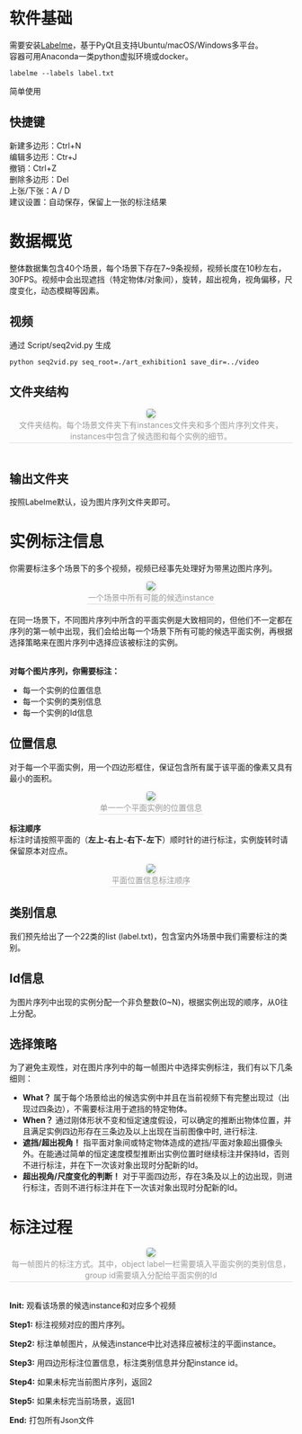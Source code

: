 # 软件基础

需要安装[Labelme](https://github.com/wkentaro/labelme)，基于PyQt且支持Ubuntu/macOS/Windows多平台。<br>
容器可用Anaconda一类python虚拟环境或docker。<br>

    labelme --labels label.txt
简单使用
## 快捷键
新建多边形：Ctrl+N<br>
编辑多边形：Ctr+J<br>
撤销：Ctrl+Z<br>
删除多边形：Del<br>
上张/下张：A / D<br>
建议设置：自动保存，保留上一张的标注结果
# 数据概览
整体数据集包含40个场景，每个场景下存在7~9条视频，视频长度在10秒左右，30FPS。视频中会出现遮挡（特定物体/对象间），旋转，超出视角，视角偏移，尺度变化，动态模糊等因素。
## 视频
通过 Script/seq2vid.py 生成<br>

    python seq2vid.py seq_root=./art_exhibition1 save_dir=../video
## 文件夹结构
<center>
    <img style="border-radius: 0.3125em;
    box-shadow: 0 2px 4px 0 rgba(34,36,38,.12),0 2px 10px 0 rgba(34,36,38,.08);" 
    src="http://qlu3j5vd3.hn-bkt.clouddn.com/folders.png">
    <br>
    <div style="color:orange; border-bottom: 1px solid #d9d9d9;
    display: inline-block;
    color: #999;
    padding: 2px;">文件夹结构。每个场景文件夹下有instances文件夹和多个图片序列文件夹，instances中包含了候选图和每个实例的细节。</div>
</center>
<br>

## 输出文件夹
按照Labelme默认，设为图片序列文件夹即可。

# 实例标注信息
你需要标注多个场景下的多个视频，视频已经事先处理好为带黑边图片序列。<br>
<center>
    <img style="border-radius: 0.3125em;
    box-shadow: 0 2px 4px 0 rgba(34,36,38,.12),0 2px 10px 0 rgba(34,36,38,.08);" 
    src="http://qlu3j5vd3.hn-bkt.clouddn.com/candidate.png">
    <br>
    <div style="color:orange; border-bottom: 1px solid #d9d9d9;
    display: inline-block;
    color: #999;
    padding: 2px;">一个场景中所有可能的候选instance</div>
</center>
<br>
在同一场景下，不同图片序列中所含的平面实例是大致相同的，但他们不一定都在序列的第一帧中出现，我们会给出每一个场景下所有可能的候选平面实例，再根据选择策略来在图片序列中选择应该被标注的实例。<br><br>

**对每个图片序列，你需要标注：**
- 每一个实例的位置信息
- 每一个实例的类别信息
- 每一个实例的Id信息


## 位置信息
对于每一个平面实例，用一个四边形框住，保证包含所有属于该平面的像素又具有最小的面积。
<center>
    <img style="border-radius: 0.3125em;
    box-shadow: 0 2px 4px 0 rgba(34,36,38,.12),0 2px 10px 0 rgba(34,36,38,.08);" 
    src="http://qlu3j5vd3.hn-bkt.clouddn.com/quardrangle.png">
    <br>
    <div style="color:orange; border-bottom: 1px solid #d9d9d9;
    display: inline-block;
    color: #999;
    padding: 2px;">单一一个平面实例的位置信息</div>
</center>

**标注顺序** <br>标注时请按照平面的（**左上-右上-右下-左下**）顺时针的进行标注，实例旋转时请保留原本对应点。
<center>
    <img style="border-radius: 0.3125em;
    box-shadow: 0 2px 4px 0 rgba(34,36,38,.12),0 2px 10px 0 rgba(34,36,38,.08);" 
    src="http://qlu3j5vd3.hn-bkt.clouddn.com/order.png">
    <br>
    <div style="color:orange; border-bottom: 1px solid #d9d9d9;
    display: inline-block;
    color: #999;
    padding: 2px;">平面位置信息标注顺序</div>
</center>

## 类别信息
我们预先给出了一个22类的list (label.txt)，包含室内外场景中我们需要标注的类别。
## Id信息
为图片序列中出现的实例分配一个非负整数(0~N)，根据实例出现的顺序，从0往上分配。
## 选择策略
为了避免主观性，对在图片序列中的每一帧图片中选择实例标注，我们有以下几条细则：
- **What？** 属于每个场景给出的候选实例中并且在当前视频下有完整出现过（出现过四条边），不需要标注用于遮挡的特定物体。
- **When？** 通过刚体形状不变和恒定速度假设，可以确定的推断出物体位置，并且满足实例四边形存在三条边及以上出现在当前图像中时, 进行标注.
- **遮挡/超出视角！** 指平面对象间或特定物体造成的遮挡/平面对象超出摄像头外。在能通过简单的恒定速度模型推断出实例位置时继续标注并保持Id，否则不进行标注，并在下一次该对象出现时分配新的Id。
- **超出视角/尺度变化的判断！** 对于平面四边形，存在3条及以上的边出现，则进行标注，否则不进行标注并在下一次该对象出现时分配新的Id。

# 标注过程
<center>
    <img style="border-radius: 0.3125em;
    box-shadow: 0 2px 4px 0 rgba(34,36,38,.12),0 2px 10px 0 rgba(34,36,38,.08);" 
    src="http://qlu3j5vd3.hn-bkt.clouddn.com/annotate.png">
    <br>
    <div style="color:orange; border-bottom: 1px solid #d9d9d9;
    display: inline-block;
    color: #999;
    padding: 2px;">每一帧图片的标注方式。其中，object label一栏需要填入平面实例的类别信息，group id需要填入分配给平面实例的Id</div>
</center>
<br>

**Init:** 观看该场景的候选instance和对应多个视频
<br>

**Step1:** 标注视频对应的图片序列。

**Step2:** 标注单帧图片，从候选instance中比对选择应被标注的平面instance。

**Step3:** 用四边形标注位置信息，标注类别信息并分配instance id。

**Step4:** 如果未标完当前图片序列，返回2

**Step5:** 如果未标完当前场景，返回1
<br>

**End:** 打包所有Json文件

<br>

